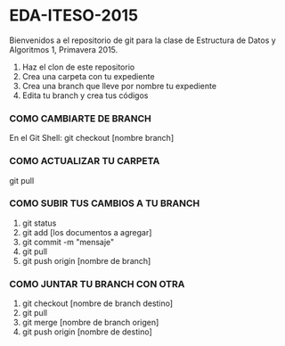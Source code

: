 # EDA-ITESO-2015
Bienvenidos a el repositorio de git para la clase de Estructura de Datos y Algoritmos 1, Primavera 2015.

1. Haz el clon de este repositorio
2. Crea una carpeta con tu expediente
3. Crea una branch que lleve por nombre tu expediente
4. Edita tu branch y crea tus códigos

### COMO CAMBIARTE DE BRANCH 
En el Git Shell:
  git checkout [nombre branch]
  
### COMO ACTUALIZAR TU CARPETA
  git pull 
  
### COMO SUBIR TUS CAMBIOS A TU BRANCH
  1. git status
  2. git add [los documentos a agregar]
  3. git commit -m "mensaje"
  4. git pull
  5. git push origin [nombre de branch]

### COMO JUNTAR TU BRANCH CON OTRA
  1. git checkout [nombre de branch destino]
  2. git pull
  3. git merge [nombre de branch origen]
  4. git push origin [nombre de destino]
